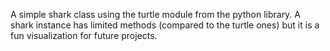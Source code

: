 
A simple shark class using the turtle module from the python library. A shark instance has limited methods (compared to the turtle ones) but it is a fun visualization for future projects.
